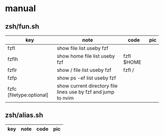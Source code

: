 # manual

## zsh/fun.sh

| key | note | code | pic |
| --- | ---- | ---- | --- |
| fzfl | show file list useby fzf |  |  |
| fzflh | show home file list useby fzf | fzfl $HOME |  |
| fzflr | show / file list useby fzf | fzfl / |  |
| fzfp | show ps -ef list useby fzf |  |  |
| fzfc [filetype:optional] | show current directory file lines use by fzf and jump to nvim |  |  |

## zsh/alias.sh

| key | note | code | pic |
| --- | ---- | ---- | --- |

